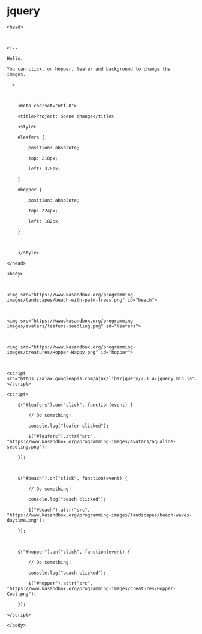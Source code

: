 # jquery
<!DOCTYPE html>

<html>

    <head>

   

    <!--

    Hello.

    You can click, on hopper, leafer and background to change the     images.

    -->

   

        <meta charset="utf-8">

        <title>Project: Scene change</title>

        <style>

        #leafers {

            position: absolute;

            top: 210px;

            left: 378px;

        }

        #hopper {

            position: absolute;

            top: 224px;

            left: 182px;

        }

           

        </style>

    </head>

    <body>

 

    <img src="https://www.kasandbox.org/programming-images/landscapes/beach-with-palm-trees.png" id="beach">

 

    <img src="https://www.kasandbox.org/programming-images/avatars/leafers-seedling.png" id="leafers">

   

    <img src="https://www.kasandbox.org/programming-images/creatures/Hopper-Happy.png" id="hopper">

   

    <script src="https://ajax.googleapis.com/ajax/libs/jquery/2.1.4/jquery.min.js"></script>

    <script>

        $("#leafers").on("click", function(event) {

            // Do something!

            console.log("leafer clicked");

            $("#leafers").attr("src", "https://www.kasandbox.org/programming-images/avatars/aqualine-seedling.png");

        });

       

        $("#beach").on("click", function(event) {

            // Do something!

            console.log("beach clicked");

            $("#beach").attr("src", "https://www.kasandbox.org/programming-images/landscapes/beach-waves-daytime.png");

        });

       

        $("#hopper").on("click", function(event) {

            // Do something!

            console.log("beach clicked");

            $("#hopper").attr("src", "https://www.kasandbox.org/programming-images/creatures/Hopper-Cool.png");

        });

    </script>

    </body>

</html>
